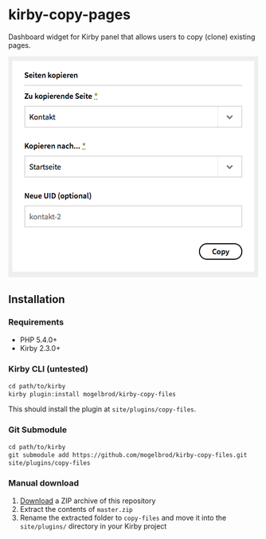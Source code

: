 # kirby-copy-pages
Dashboard widget for Kirby panel that allows users to copy (clone) existing pages.

![Screenshot](screenshot.png)

## Installation

### Requirements

-	PHP 5.4.0+
-	Kirby 2.3.0+

### Kirby CLI (untested)

```
cd path/to/kirby
kirby plugin:install mogelbrod/kirby-copy-files
```

This should install the plugin at `site/plugins/copy-files`.

### Git Submodule

```
cd path/to/kirby
git submodule add https://github.com/mogelbrod/kirby-copy-files.git site/plugins/copy-files
```

### Manual download

1. [Download](https://github.com/mogelbrod/kirby-copy-files/archive/master.zip) a ZIP archive of this repository
2. Extract the contents of `master.zip`
3. Rename the extracted folder to `copy-files` and move it into the `site/plugins/` directory in your Kirby project
